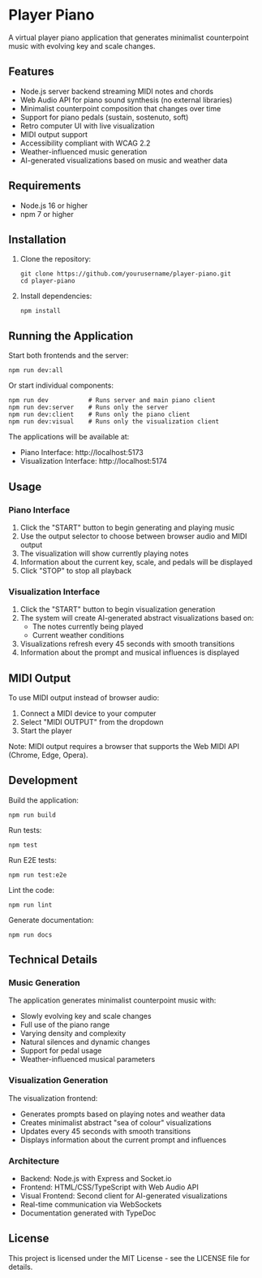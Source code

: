 # Player Piano

A virtual player piano application that generates minimalist counterpoint music with evolving key and scale changes.

## Features

- Node.js server backend streaming MIDI notes and chords
- Web Audio API for piano sound synthesis (no external libraries)
- Minimalist counterpoint composition that changes over time
- Support for piano pedals (sustain, sostenuto, soft)
- Retro computer UI with live visualization
- MIDI output support
- Accessibility compliant with WCAG 2.2
- Weather-influenced music generation
- AI-generated visualizations based on music and weather data

## Requirements

- Node.js 16 or higher
- npm 7 or higher

## Installation

1. Clone the repository:
   ```
   git clone https://github.com/yourusername/player-piano.git
   cd player-piano
   ```

2. Install dependencies:
   ```
   npm install
   ```

## Running the Application

Start both frontends and the server:
```
npm run dev:all
```

Or start individual components:
```
npm run dev           # Runs server and main piano client
npm run dev:server    # Runs only the server
npm run dev:client    # Runs only the piano client
npm run dev:visual    # Runs only the visualization client
```

The applications will be available at:
- Piano Interface: http://localhost:5173
- Visualization Interface: http://localhost:5174

## Usage

### Piano Interface
1. Click the "START" button to begin generating and playing music
2. Use the output selector to choose between browser audio and MIDI output
3. The visualization will show currently playing notes
4. Information about the current key, scale, and pedals will be displayed
5. Click "STOP" to stop all playback

### Visualization Interface
1. Click the "START" button to begin visualization generation
2. The system will create AI-generated abstract visualizations based on:
   - The notes currently being played
   - Current weather conditions
3. Visualizations refresh every 45 seconds with smooth transitions
4. Information about the prompt and musical influences is displayed

## MIDI Output

To use MIDI output instead of browser audio:
1. Connect a MIDI device to your computer
2. Select "MIDI OUTPUT" from the dropdown
3. Start the player

Note: MIDI output requires a browser that supports the Web MIDI API (Chrome, Edge, Opera).

## Development

Build the application:
```
npm run build
```

Run tests:
```
npm test
```

Run E2E tests:
```
npm run test:e2e
```

Lint the code:
```
npm run lint
```

Generate documentation:
```
npm run docs
```

## Technical Details

### Music Generation

The application generates minimalist counterpoint music with:
- Slowly evolving key and scale changes
- Full use of the piano range
- Varying density and complexity
- Natural silences and dynamic changes
- Support for pedal usage
- Weather-influenced musical parameters

### Visualization Generation

The visualization frontend:
- Generates prompts based on playing notes and weather data
- Creates minimalist abstract "sea of colour" visualizations
- Updates every 45 seconds with smooth transitions
- Displays information about the current prompt and influences

### Architecture

- Backend: Node.js with Express and Socket.io
- Frontend: HTML/CSS/TypeScript with Web Audio API
- Visual Frontend: Second client for AI-generated visualizations
- Real-time communication via WebSockets
- Documentation generated with TypeDoc

## License

This project is licensed under the MIT License - see the LICENSE file for details.
